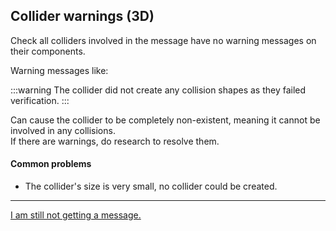 ## Collider warnings (3D)
Check all colliders involved in the message have no warning messages on their components.

Warning messages like:

:::warning
The collider did not create any collision shapes as they failed verification.
:::

Can cause the collider to be completely non-existent, meaning it cannot be involved in any collisions.  
If there are warnings, do research to resolve them.  

#### Common problems
- The collider's size is very small, no collider could be created.

---

[I am still not getting a message.](9%203D%20Failed%20Compilation.md)